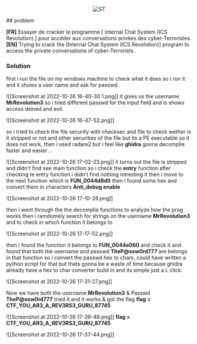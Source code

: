 <p align="center">
<img src="https://github.com/0xm1cr0/HackerLab_2022_final/blob/main/Reverse_chall/internal_chat_System/images/Screenshot%20at%202022-10-26%2016-27-39.png" alt="ST"/>
</p>
## problem

**[FR]**
Essayer de cracker le programme [ Internal Chat System (ICS Revolution) ] pour accéder aux conversations privées des cyber-Terroristes.
**[EN]**
Trying to crack the [Internal Chat System (ICS Revolution)] program to access the private conversations of cyber-Terrorists.

### Solution
first i run the file on my windows machine to check what it does so i run it 
and it shows a user name and ask for passwd. 

![[Screenshot at 2022-10-26 16-40-30 1.png]] 
it gives us the username **MrRevolution3** 
so i tried different passwd for the input field and is shows access deined and exit. 

![[Screenshot at 2022-10-26 16-47-52.png]]

so i tried to check the file security with checksec and file to check wether is it stripped or not and other securities of the file but its a PE executable so it does not work, then i used radare2 but i feel like **ghidra** gonna decomplie faster and easier .. 

![[Screenshot at 2022-10-26 17-02-23.png]]
it turns out the file is stripped and didn't find see main function so i check the **entry** function after checking te entry function i didn't find nothing intresting it 
then i move to the next function which is **FUN_0044d8d0** then i found some hex and convert them in characters **Anti_debug enable** 

![[Screenshot at 2022-10-26 17-10-28.png]]

then i went through the the decomplie functions to analyze how the prog works then i ramdomely search for strings on the username **MrRevolution3** and to check in which function it belongs to 

![[Screenshot at 2022-10-26 17-17-52.png]]

then i found the function it belongs to **FUN_0044e060** and check it and found that both the username and passwd **TheP@ssw0rd777** are belongs in that function so i convert the passwd hex to chars, could have written a python script for that but thats gonna be a waste of time because ghidra already have  a hex to char converter build in and its simple just a L click.

![[Screenshot at 2022-10-26 17-31-27.png]]

Now we have both the username **MrRevolution3** & Passwd **TheP@ssw0rd777**
tried it and it works & got the flag **flag = CTF_YOU_AR3_A_REV3RS3_GURU_87745**

![[Screenshot at 2022-10-26 17-36-49.png]]
**flag = CTF_YOU_AR3_A_REV3RS3_GURU_87745**

![[Screenshot at 2022-10-26 17-37-44.png]]
